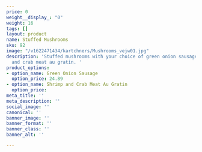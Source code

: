 ```yaml
---
price: 0
weight__display_: "0"
weight: 16
tags: []
layout: product
name: Stuffed Mushrooms
sku: 92
image: "/v1622471434/kartchners/Mushrooms_vejw01.jpg"
description: 'Stuffed mushrooms with your choice of green onion sausage or shrimp
  and crab meat au gratin. '
product_options:
- option_name: Green Onion Sausage
  option_price: 24.89
- option_name: Shrimp and Crab Meat Au Gratin
  option_price: 
meta_title: ''
meta_description: ''
social_image: ''
canonical: ''
banner_image: ''
banner_format: ''
banner_class: ''
banner_alt: ''

---
```

